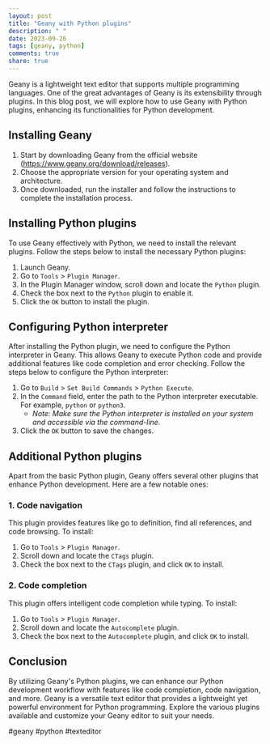 ```yaml
---
layout: post
title: "Geany with Python plugins"
description: " "
date: 2023-09-26
tags: [geany, python]
comments: true
share: true
---
```


Geany is a lightweight text editor that supports multiple programming languages. One of the great advantages of Geany is its extensibility through plugins. In this blog post, we will explore how to use Geany with Python plugins, enhancing its functionalities for Python development.

## Installing Geany

1. Start by downloading Geany from the official website (https://www.geany.org/download/releases).
2. Choose the appropriate version for your operating system and architecture.
3. Once downloaded, run the installer and follow the instructions to complete the installation process.

## Installing Python plugins

To use Geany effectively with Python, we need to install the relevant plugins. Follow the steps below to install the necessary Python plugins:

1. Launch Geany.
2. Go to `Tools` > `Plugin Manager`.
3. In the Plugin Manager window, scroll down and locate the `Python` plugin.
4. Check the box next to the `Python` plugin to enable it.
5. Click the `OK` button to install the plugin.

## Configuring Python interpreter

After installing the Python plugin, we need to configure the Python interpreter in Geany. This allows Geany to execute Python code and provide additional features like code completion and error checking. Follow the steps below to configure the Python interpreter:

1. Go to `Build` > `Set Build Commands` > `Python Execute`.
2. In the `Command` field, enter the path to the Python interpreter executable. For example, `python` or `python3`.
   - *Note: Make sure the Python interpreter is installed on your system and accessible via the command-line.*
3. Click the `OK` button to save the changes.

## Additional Python plugins

Apart from the basic Python plugin, Geany offers several other plugins that enhance Python development. Here are a few notable ones:

### 1. **Code navigation**

This plugin provides features like go to definition, find all references, and code browsing. To install:

1. Go to `Tools` > `Plugin Manager`.
2. Scroll down and locate the `CTags` plugin.
3. Check the box next to the `CTags` plugin, and click `OK` to install.

### 2. **Code completion**

This plugin offers intelligent code completion while typing. To install:

1. Go to `Tools` > `Plugin Manager`.
2. Scroll down and locate the `Autocomplete` plugin.
3. Check the box next to the `Autocomplete` plugin, and click `OK` to install.

## Conclusion

By utilizing Geany's Python plugins, we can enhance our Python development workflow with features like code completion, code navigation, and more. Geany is a versatile text editor that provides a lightweight yet powerful environment for Python programming. Explore the various plugins available and customize your Geany editor to suit your needs.

#geany #python #texteditor